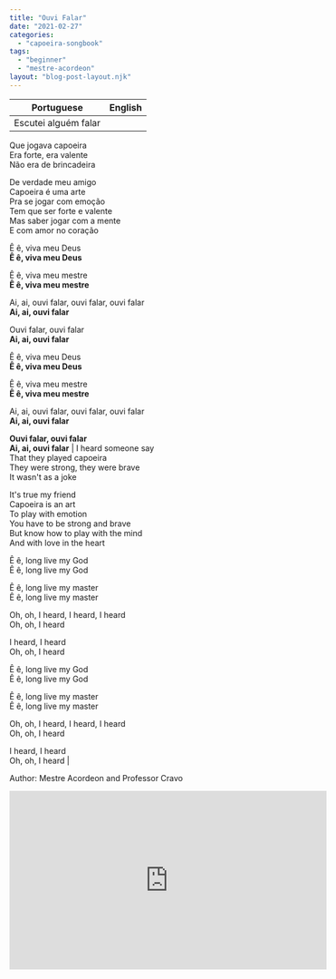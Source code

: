 ```yaml
---
title: "Ouvi Falar"
date: "2021-02-27"
categories: 
  - "capoeira-songbook"
tags: 
  - "beginner"
  - "mestre-acordeon"
layout: "blog-post-layout.njk"
---
```


| Portuguese | English |
| --- | --- |
| Escutei alguém falar  
Que jogava capoeira  
Era forte, era valente  
Não era de brincadeira  
  
De verdade meu amigo  
Capoeira é uma arte  
Pra se jogar com emoção  
Tem que ser forte e valente  
Mas saber jogar com a mente  
E com amor no coração  
  
Ê ê, viva meu Deus  
**Ê ê, viva meu Deus**  
  
Ê ê, viva meu mestre  
**Ê ê, viva meu mestre**  
  
Ai, ai, ouvi falar, ouvi falar, ouvi falar  
**Ai, ai, ouvi falar**  
  
Ouvi falar, ouvi falar  
**Ai, ai, ouvi falar**  
  
Ê ê, viva meu Deus  
**Ê ê, viva meu Deus**  
  
Ê ê, viva meu mestre  
**Ê ê, viva meu mestre**  
  
Ai, ai, ouvi falar, ouvi falar, ouvi falar  
**Ai, ai, ouvi falar**  
  
**Ouvi falar, ouvi falar  
Ai, ai, ouvi falar** | I heard someone say  
That they played capoeira  
They were strong, they were brave  
It wasn't as a joke  
  
It's true my friend  
Capoeira is an art  
To play with emotion  
You have to be strong and brave  
But know how to play with the mind  
And with love in the heart  
  
Ê ê, long live my God  
Ê ê, long live my God  
  
Ê ê, long live my master  
Ê ê, long live my master  
  
Oh, oh, I heard, I heard, I heard  
Oh, oh, I heard  
  
I heard, I heard  
Oh, oh, I heard  
  
Ê ê, long live my God  
Ê ê, long live my God  
  
Ê ê, long live my master  
Ê ê, long live my master  
  
Oh, oh, I heard, I heard, I heard  
Oh, oh, I heard  
  
I heard, I heard  
Oh, oh, I heard |

<figcaption>

Author: Mestre Acordeon and Professor Cravo

</figcaption>

<iframe width="560" height="315" src="https://www.youtube.com/embed/CAvjrant_Do" title="YouTube video player" frameborder="0" allow="accelerometer; autoplay; clipboard-write; encrypted-media; gyroscope; picture-in-picture" allowfullscreen></iframe>
